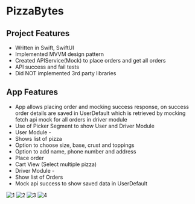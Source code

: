 # PizzaBytes

## Project Features
- Written in Swift, SwiftUI
- Implemented MVVM design pattern
- Created APIService(Mock) to place orders and get all orders
- API success and fail tests
- Did NOT implemented 3rd party libraries

## App Features
- App allows placing order and mocking success response, on success order details are saved in UserDefault which is retrieved by mocking fetch api mock for all orders in driver module
- Use of Picker Segment to show User and Driver Module
- User Module - 
- Shows list of pizza
- Option to choose size, base, crust and toppings
- Option to add name, phone number and address
- Place order
- Cart View (Select multiple pizza) 
- Driver Module -
- Show list of Orders
- Mock api success to show saved data in UserDefault


![1](https://user-images.githubusercontent.com/1665122/219209557-71306c74-4b42-42bb-beb9-6394ede5bc06.jpeg)
![2](https://user-images.githubusercontent.com/1665122/219209518-6c774f98-e33f-45eb-aeda-209b197bd2a8.jpeg)
![3](https://user-images.githubusercontent.com/1665122/219209540-d90f59ef-8e73-4b5b-a5e0-7220a8cce8cc.jpeg)
![4](https://user-images.githubusercontent.com/1665122/219209478-8f2986c4-ca0b-4ffb-93c9-879ae97b2454.jpeg)
